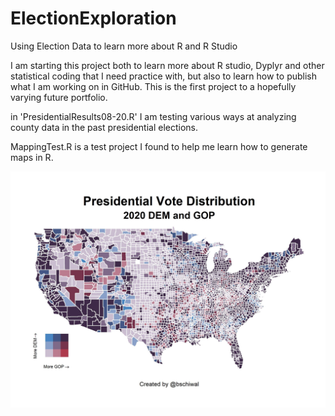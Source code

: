 # ElectionExploration
Using Election Data to learn more about R and R Studio


I am starting this project both to learn more about R studio, Dyplyr and other
statistical coding that I need practice with, but also to learn how to publish
what I am working on in GitHub. This is the first project to a hopefully varying
future portfolio. 


in 'PresidentialResults08-20.R' I am testing various ways at analyzing county data in the past presidential elections. 

MappingTest.R is a test project I found to help me learn how to generate maps in R.

![2020 US voting Map](./2020USvotemap.jpg)